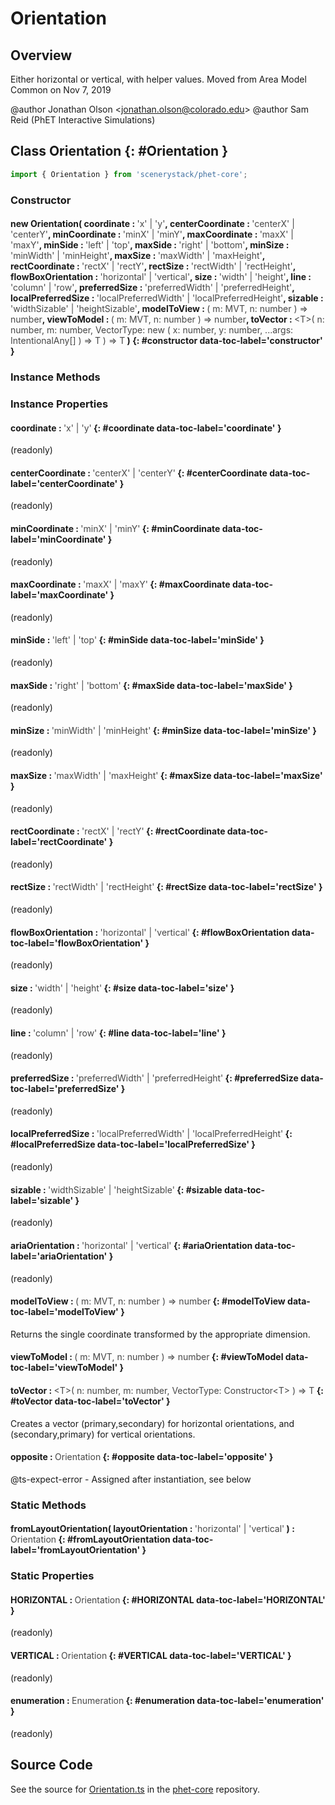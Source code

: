 # Orientation

## Overview

Either horizontal or vertical, with helper values.  Moved from Area Model Common on Nov 7, 2019

@author Jonathan Olson &lt;jonathan.olson@colorado.edu&gt;
@author Sam Reid (PhET Interactive Simulations)

## Class Orientation {: #Orientation }


```js
import { Orientation } from 'scenerystack/phet-core';
```
### Constructor

#### new Orientation( coordinate : <span style="font-weight: 400; opacity: 80%;">'x' | 'y'</span>, centerCoordinate : <span style="font-weight: 400; opacity: 80%;">'centerX' | 'centerY'</span>, minCoordinate : <span style="font-weight: 400; opacity: 80%;">'minX' | 'minY'</span>, maxCoordinate : <span style="font-weight: 400; opacity: 80%;">'maxX' | 'maxY'</span>, minSide : <span style="font-weight: 400; opacity: 80%;">'left' | 'top'</span>, maxSide : <span style="font-weight: 400; opacity: 80%;">'right' | 'bottom'</span>, minSize : <span style="font-weight: 400; opacity: 80%;">'minWidth' | 'minHeight'</span>, maxSize : <span style="font-weight: 400; opacity: 80%;">'maxWidth' | 'maxHeight'</span>, rectCoordinate : <span style="font-weight: 400; opacity: 80%;">'rectX' | 'rectY'</span>, rectSize : <span style="font-weight: 400; opacity: 80%;">'rectWidth' | 'rectHeight'</span>, flowBoxOrientation : <span style="font-weight: 400; opacity: 80%;">'horizontal' | 'vertical'</span>, size : <span style="font-weight: 400; opacity: 80%;">'width' | 'height'</span>, line : <span style="font-weight: 400; opacity: 80%;">'column' | 'row'</span>, preferredSize : <span style="font-weight: 400; opacity: 80%;">'preferredWidth' | 'preferredHeight'</span>, localPreferredSize : <span style="font-weight: 400; opacity: 80%;">'localPreferredWidth' | 'localPreferredHeight'</span>, sizable : <span style="font-weight: 400; opacity: 80%;">'widthSizable' | 'heightSizable'</span>, modelToView : <span style="font-weight: 400; opacity: 80%;">( m: MVT, n: number ) =&gt; number</span>, viewToModel : <span style="font-weight: 400; opacity: 80%;">( m: MVT, n: number ) =&gt; number</span>, toVector : <span style="font-weight: 400; opacity: 80%;">&lt;T&gt;( n: number, m: number, VectorType: new ( x: number, y: number, ...args: IntentionalAny[] ) =&gt; T ) =&gt; T</span> ) {: #constructor data-toc-label='constructor' }

### Instance Methods



### Instance Properties

#### coordinate : <span style="font-weight: 400; opacity: 80%;">'x' | 'y'</span> {: #coordinate data-toc-label='coordinate' }

(readonly)

#### centerCoordinate : <span style="font-weight: 400; opacity: 80%;">'centerX' | 'centerY'</span> {: #centerCoordinate data-toc-label='centerCoordinate' }

(readonly)

#### minCoordinate : <span style="font-weight: 400; opacity: 80%;">'minX' | 'minY'</span> {: #minCoordinate data-toc-label='minCoordinate' }

(readonly)

#### maxCoordinate : <span style="font-weight: 400; opacity: 80%;">'maxX' | 'maxY'</span> {: #maxCoordinate data-toc-label='maxCoordinate' }

(readonly)

#### minSide : <span style="font-weight: 400; opacity: 80%;">'left' | 'top'</span> {: #minSide data-toc-label='minSide' }

(readonly)

#### maxSide : <span style="font-weight: 400; opacity: 80%;">'right' | 'bottom'</span> {: #maxSide data-toc-label='maxSide' }

(readonly)

#### minSize : <span style="font-weight: 400; opacity: 80%;">'minWidth' | 'minHeight'</span> {: #minSize data-toc-label='minSize' }

(readonly)

#### maxSize : <span style="font-weight: 400; opacity: 80%;">'maxWidth' | 'maxHeight'</span> {: #maxSize data-toc-label='maxSize' }

(readonly)

#### rectCoordinate : <span style="font-weight: 400; opacity: 80%;">'rectX' | 'rectY'</span> {: #rectCoordinate data-toc-label='rectCoordinate' }

(readonly)

#### rectSize : <span style="font-weight: 400; opacity: 80%;">'rectWidth' | 'rectHeight'</span> {: #rectSize data-toc-label='rectSize' }

(readonly)

#### flowBoxOrientation : <span style="font-weight: 400; opacity: 80%;">'horizontal' | 'vertical'</span> {: #flowBoxOrientation data-toc-label='flowBoxOrientation' }

(readonly)

#### size : <span style="font-weight: 400; opacity: 80%;">'width' | 'height'</span> {: #size data-toc-label='size' }

(readonly)

#### line : <span style="font-weight: 400; opacity: 80%;">'column' | 'row'</span> {: #line data-toc-label='line' }

(readonly)

#### preferredSize : <span style="font-weight: 400; opacity: 80%;">'preferredWidth' | 'preferredHeight'</span> {: #preferredSize data-toc-label='preferredSize' }

(readonly)

#### localPreferredSize : <span style="font-weight: 400; opacity: 80%;">'localPreferredWidth' | 'localPreferredHeight'</span> {: #localPreferredSize data-toc-label='localPreferredSize' }

(readonly)

#### sizable : <span style="font-weight: 400; opacity: 80%;">'widthSizable' | 'heightSizable'</span> {: #sizable data-toc-label='sizable' }

(readonly)

#### ariaOrientation : <span style="font-weight: 400; opacity: 80%;">'horizontal' | 'vertical'</span> {: #ariaOrientation data-toc-label='ariaOrientation' }

(readonly)

#### modelToView : <span style="font-weight: 400; opacity: 80%;">( m: MVT, n: number ) =&gt; number</span> {: #modelToView data-toc-label='modelToView' }

Returns the single coordinate transformed by the appropriate dimension.

#### viewToModel : <span style="font-weight: 400; opacity: 80%;">( m: MVT, n: number ) =&gt; number</span> {: #viewToModel data-toc-label='viewToModel' }

#### toVector : <span style="font-weight: 400; opacity: 80%;">&lt;T&gt;( n: number, m: number, VectorType: Constructor&lt;T&gt; ) =&gt; T</span> {: #toVector data-toc-label='toVector' }

Creates a vector (primary,secondary) for horizontal orientations, and (secondary,primary) for vertical orientations.

#### opposite : <span style="font-weight: 400; opacity: 80%;">Orientation</span> {: #opposite data-toc-label='opposite' }

@ts-expect-error - Assigned after instantiation, see below

### Static Methods

#### fromLayoutOrientation( layoutOrientation : <span style="font-weight: 400; opacity: 80%;">'horizontal' | 'vertical'</span> ) : <span style="font-weight: 400; opacity: 80%;">Orientation</span> {: #fromLayoutOrientation data-toc-label='fromLayoutOrientation' }

### Static Properties

#### HORIZONTAL : <span style="font-weight: 400; opacity: 80%;">Orientation</span> {: #HORIZONTAL data-toc-label='HORIZONTAL' }

(readonly)

#### VERTICAL : <span style="font-weight: 400; opacity: 80%;">Orientation</span> {: #VERTICAL data-toc-label='VERTICAL' }

(readonly)

#### enumeration : <span style="font-weight: 400; opacity: 80%;">Enumeration</span> {: #enumeration data-toc-label='enumeration' }

(readonly)



## Source Code

See the source for [Orientation.ts](https://github.com/phetsims/phet-core/blob/main/js/Orientation.ts) in the [phet-core](https://github.com/phetsims/phet-core) repository.
